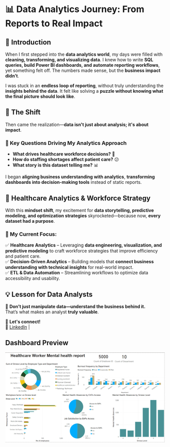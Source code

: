 # 📊 Data Analytics Journey: From Reports to Real Impact  

## 🚀 Introduction  
When I first stepped into the **data analytics world**, my days were filled with **cleaning, transforming, and visualizing data**. I knew how to write **SQL queries, build Power BI dashboards, and automate reporting workflows**, yet something felt off. The numbers made sense, but the **business impact didn’t**.  

I was stuck in an **endless loop of reporting**, without truly understanding the **insights behind the data**. It felt like solving a **puzzle without knowing what the final picture should look like**.  

## 🔄 The Shift  
Then came the realization—**data isn't just about analysis; it's about impact**.  

### **📌 Key Questions Driving My Analytics Approach**  
- **What drives healthcare workforce decisions?** 🏥  
- **How do staffing shortages affect patient care?** 😕  
- **What story is this dataset telling me?** 📊  

I began **aligning business understanding with analytics**, **transforming dashboards into decision-making tools** instead of static reports.  

## 🏥 Healthcare Analytics & Workforce Strategy  
With this **mindset shift**, my excitement for **data storytelling, predictive modeling, and optimization strategies** skyrocketed—because now, **every dataset had a purpose**.  

### **🎯 My Current Focus:**  
✅ **Healthcare Analytics** – Leveraging **data engineering, visualization, and predictive modeling** to craft workforce strategies that improve efficiency and patient care.  
✅ **Decision-Driven Analytics** – Building models that **connect business understanding with technical insights** for real-world impact.  
✅ **ETL & Data Automation** – Streamlining workflows to optimize data accessibility and usability.  

## 💡 Lesson for Data Analysts  
📢 **Don’t just manipulate data—understand the business behind it.**  
That’s what makes an analyst **truly valuable**.  

🚀 **Let's connect!**  
📌 [LinkedIn](https://www.linkedin.com/in/astha-karki-580221172/) | 

##  Dashboard Preview
![Healthcare-Workforce Mental Health](PICTURE/Healthcare_workforce_mental_health.png) 
